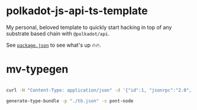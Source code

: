 # polkadot-js-api-ts-template

My personal, beloved template to quickly start hacking in top of any substrate based chain with
`@polkadot/api`.

See [`package.json`](./package.json) to see what's up 🔥🔥.


# mv-typegen

```bash

curl -H "Content-Type: application/json" -d '{"id":1, "jsonrpc":"2.0", "method": "state_getMetadata", "params":[]}' http://localhost:9933 > mv_node.json

```

```bash
generate-type-bundle -p "./tb.json" -s pont-node

```
